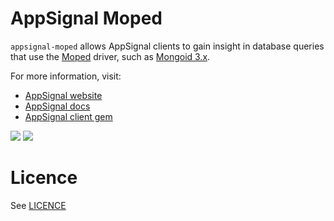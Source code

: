 AppSignal Moped
===============

`appsignal-moped` allows AppSignal clients to gain insight in database queries
that use the [Moped](https://github.com/mongoid/moped) driver,
such as [Mongoid 3.x](https://github.com/mongoid/mongoid).

For more information, visit:

* [AppSignal website](http://appsignal.com)
* [AppSignal docs](http://docs.appsignal.com/tweaks-in-your-code/integration-gems.html)
* [AppSignal client gem](https://github.com/appsignal/appsignal)

[<img src="https://travis-ci.org/appsignal/appsignal-moped.png?branch=master"/>](http://travis-ci.org/appsignal/appsignal-moped)
[<img src="https://codeclimate.com/github/appsignal/appsignal-moped.png"/>](https://codeclimate.com/github/appsignal/appsignal-moped)

Licence
=======

See [LICENCE](https://github.com/appsignal/appsignal-moped/blob/master/LICENSE)

